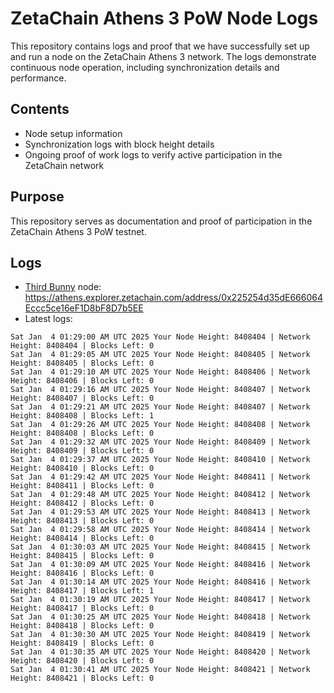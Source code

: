 # ZetaChain Athens 3 PoW Node Logs
This repository contains logs and proof that we have successfully set up and run a node on the ZetaChain Athens 3 network. The logs demonstrate continuous node operation, including synchronization details and performance.

## Contents
- Node setup information
- Synchronization logs with block height details
- Ongoing proof of work logs to verify active participation in the ZetaChain network

## Purpose
This repository serves as documentation and proof of participation in the ZetaChain Athens 3 PoW testnet.

## Logs

- [Third Bunny](https://thirdbunny.xyz/) node: https://athens.explorer.zetachain.com/address/0x225254d35dE666064Eccc5ce16eF1D8bF8D7b5EE
- Latest logs:
```
Sat Jan  4 01:29:00 AM UTC 2025 Your Node Height: 8408404 | Network Height: 8408404 | Blocks Left: 0
Sat Jan  4 01:29:05 AM UTC 2025 Your Node Height: 8408405 | Network Height: 8408405 | Blocks Left: 0
Sat Jan  4 01:29:10 AM UTC 2025 Your Node Height: 8408406 | Network Height: 8408406 | Blocks Left: 0
Sat Jan  4 01:29:16 AM UTC 2025 Your Node Height: 8408407 | Network Height: 8408407 | Blocks Left: 0
Sat Jan  4 01:29:21 AM UTC 2025 Your Node Height: 8408407 | Network Height: 8408408 | Blocks Left: 1
Sat Jan  4 01:29:26 AM UTC 2025 Your Node Height: 8408408 | Network Height: 8408408 | Blocks Left: 0
Sat Jan  4 01:29:32 AM UTC 2025 Your Node Height: 8408409 | Network Height: 8408409 | Blocks Left: 0
Sat Jan  4 01:29:37 AM UTC 2025 Your Node Height: 8408410 | Network Height: 8408410 | Blocks Left: 0
Sat Jan  4 01:29:42 AM UTC 2025 Your Node Height: 8408411 | Network Height: 8408411 | Blocks Left: 0
Sat Jan  4 01:29:48 AM UTC 2025 Your Node Height: 8408412 | Network Height: 8408412 | Blocks Left: 0
Sat Jan  4 01:29:53 AM UTC 2025 Your Node Height: 8408413 | Network Height: 8408413 | Blocks Left: 0
Sat Jan  4 01:29:58 AM UTC 2025 Your Node Height: 8408414 | Network Height: 8408414 | Blocks Left: 0
Sat Jan  4 01:30:03 AM UTC 2025 Your Node Height: 8408415 | Network Height: 8408415 | Blocks Left: 0
Sat Jan  4 01:30:09 AM UTC 2025 Your Node Height: 8408416 | Network Height: 8408416 | Blocks Left: 0
Sat Jan  4 01:30:14 AM UTC 2025 Your Node Height: 8408416 | Network Height: 8408417 | Blocks Left: 1
Sat Jan  4 01:30:19 AM UTC 2025 Your Node Height: 8408417 | Network Height: 8408417 | Blocks Left: 0
Sat Jan  4 01:30:25 AM UTC 2025 Your Node Height: 8408418 | Network Height: 8408418 | Blocks Left: 0
Sat Jan  4 01:30:30 AM UTC 2025 Your Node Height: 8408419 | Network Height: 8408419 | Blocks Left: 0
Sat Jan  4 01:30:35 AM UTC 2025 Your Node Height: 8408420 | Network Height: 8408420 | Blocks Left: 0
Sat Jan  4 01:30:41 AM UTC 2025 Your Node Height: 8408421 | Network Height: 8408421 | Blocks Left: 0
```
